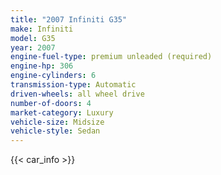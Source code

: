 ```yaml
---
title: "2007 Infiniti G35"
make: Infiniti
model: G35
year: 2007
engine-fuel-type: premium unleaded (required)
engine-hp: 306
engine-cylinders: 6
transmission-type: Automatic
driven-wheels: all wheel drive
number-of-doors: 4
market-category: Luxury
vehicle-size: Midsize
vehicle-style: Sedan
---
```


{{< car_info >}}
